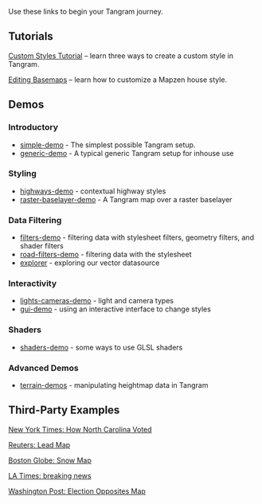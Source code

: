 Use these links to begin your Tangram journey.

## Tutorials

[Custom Styles Tutorial](../tutorials/custom-styles) – learn three ways to create a custom style in Tangram.

[Editing Basemaps](../tutorials/editing-basemaps) – learn how to customize a Mapzen house style.

## Demos

### Introductory

- [simple-demo](https://github.com/tangrams/simple-demo) - The simplest possible Tangram setup.
- [generic-demo](https://github.com/tangrams/generic-demo) - A typical generic Tangram setup for inhouse use

### Styling
- [highways-demo](https://github.com/tangrams/highways-demo) - contextual highway styles
- [raster-baselayer-demo](https://github.com/tangrams/raster-baselayer-demo) - A Tangram map over a raster baselayer

### Data Filtering
- [filters-demo](https://github.com/tangrams/filters-demo) - filtering data with stylesheet filters, geometry filters, and shader filters
- [road-filters-demo](https://github.com/tangrams/road-filters-demo) - filtering data with the stylesheet
- [explorer](https://github.com/tangrams/explorer) - exploring our vector datasource

### Interactivity
- [lights-cameras-demo](https://github.com/tangrams/lights-cameras-demo) - light and camera types
- [gui-demo](https://github.com/tangrams/gui-demo) - using an interactive interface to change styles

### Shaders
- [shaders-demo](https://github.com/tangrams/shaders-demo) - some ways to use GLSL shaders

### Advanced Demos
- [terrain-demos](https://github.com/tangrams/terrain-demos) - manipulating heightmap data in Tangram

## Third-Party Examples

[New York Times: How North Carolina Voted](https://www.nytimes.com/interactive/2016/11/08/us/elections/north-carolina-presidential-election-precinct-maps.html)

[Reuters: Lead Map](http://reut.rs/2hZEBIS)

[Boston Globe: Snow Map](https://apps.bostonglobe.com/metro/graphics/2016/12/snow-totals/)

[LA Times: breaking news](https://twitter.com/latimes/status/812120574713614336)

[Washington Post: Election Opposites Map](https://www.washingtonpost.com/news/the-fix/wp/2016/11/15/bringing-america-together-find-the-closest-place-that-voted-the-opposite-of-where-you-live/)

